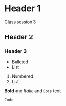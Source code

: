 # Header 1
Class session 3
## Header 2
### Header 3


- Bulleted
- List

1. Numbered
2. List

**Bold** and _Italic_ and `Code` text

`Code`

